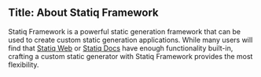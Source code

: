 ﻿Title: About Statiq Framework
---
Statiq Framework is a powerful static generation framework that can be used to create custom static generation applications. While many users will find that [Statiq Web](/web) or [Statiq Docs](/docs) have enough functionality built-in, crafting a custom static generator with Statiq Framework provides the most flexibility.

<?# ChildPages /?>